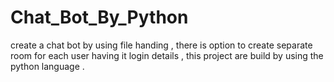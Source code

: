 # Chat_Bot_By_Python
create a chat bot by using file handing , there is option to create  separate room for each  user having it login details , this  project are build by using the python language .
